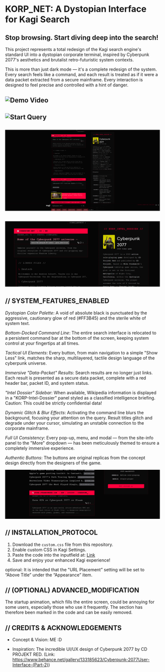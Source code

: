 # KORP_NET: A Dystopian Interface for Kagi Search
## Stop browsing. Start diving deep into the search!

This project represents a total redesign of the Kagi search engine's standard UI into a dystopian corporate terminal, inspired by Cyberpunk 2077's aesthetics and brutalist retro-futuristic system contexts. 

This is more than just dark mode — it's a complete redesign of the system. Every search feels like a command, and each result is treated as if it were a data packet extracted from a secure mainframe. Every interaction is designed to feel precise and controlled with a hint of danger.

![Demo Video](images/demo-video.gif)
---
![Start Query](images/start-query.png)
---
![Startpage](images/startpage.png)
---
![When Selected](images/when-selected.png)
---

## // SYSTEM_FEATURES_ENABLED
*Dystopian Color Palette*: A void of absolute black is punctuated by the aggressive, cautionary glow of red (#FF3B45) and the sterile white of system text.

*Bottom-Docked Command Line*: The entire search interface is relocated to a persistent command bar at the bottom of the screen, keeping system control at your fingertips at all times.

*Tactical UI Elements*: Every button, from main navigation to a simple "Show Less" link, matches the sharp, multilayered, tactile design language of the cyberpunk universe.

*Immersive "Data-Packet" Results*: Search results are no longer just links. Each result is presented as a secure data packet, complete with a red header bar, packet ID, and system status.

*"Intel Dossier" Sidebar*: When available, Wikipedia information is displayed in a "KORP-Intel-Dossier" panel styled as a classified intelligence briefing. Caution: This could be strictly confidential data!

*Dynamic Glitch & Blur Effects*: Activating the command line blurs the background, focusing your attention on the query. Result titles glitch and degrade under your cursor, simulating an unstable connection to the corporate mainframe.

*Full UI Consistency*: Every pop-up, menu, and modal — from the site-info panel to the "More" dropdown — has been meticulously themed to ensure a completely immersive experience.

*Authentic Buttons*: The buttons are original replicas from the concept design directly from the designers of the game.

![Original Button Replika](images/button-replika.png)

## // INSTALLATION_PROTOCOL
1. Download the `custom.css` file from this repository.
2. Enable custom CSS in Kagi Settings.
3. Paste the code into the inputfield at: [Link](https://kagi.com/settings?p=custom_css)
4. Save and enjoy your enhanced Kagi experience!

optional: It is intended that the "URL Placement” setting will be set to “Above Title” under the “Appearance” item.

## // (OPTIONAL) ADVANCED_MODIFICATION
The startup animation, which fills the entire screen, could be annoying for some users, especially those who use it frequently. The section has therefore been marked in the code and can be easily removed.

## // CREDITS & ACKNOWLEDGEMENTS
- Concept & Vision: ME :D

- Inspiration: The incredible UI/UX design of Cyberpunk 2077 by CD PROJEKT RED. (Link: https://www.behance.net/gallery/133185623/Cyberpunk-2077User-Interface-(Part-2))
